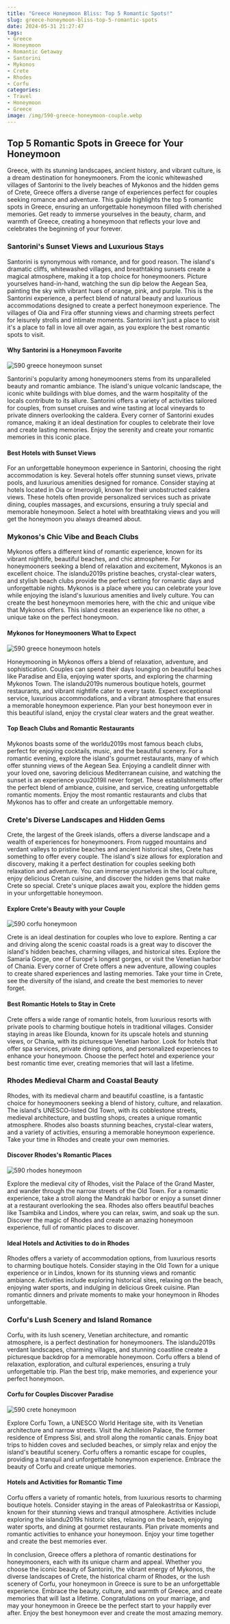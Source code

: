 ```yaml
---
title: "Greece Honeymoon Bliss: Top 5 Romantic Spots!"
slug: greece-honeymoon-bliss-top-5-romantic-spots
date: 2024-05-31 21:27:47
tags:
- Greece
- Honeymoon
- Romantic Getaway
- Santorini
- Mykonos
- Crete
- Rhodes
- Corfu
categories:
- Travel
- Honeymoon
- Greece
image: /img/590-greece-honeymoon-couple.webp 
---
```

## Top 5 Romantic Spots in Greece for Your Honeymoon

Greece, with its stunning landscapes, ancient history, and vibrant culture, is a dream destination for honeymooners. From the iconic whitewashed villages of Santorini to the lively beaches of Mykonos and the hidden gems of Crete, Greece offers a diverse range of experiences perfect for couples seeking romance and adventure. This guide highlights the top 5 romantic spots in Greece, ensuring an unforgettable honeymoon filled with cherished memories. Get ready to immerse yourselves in the beauty, charm, and warmth of Greece, creating a honeymoon that reflects your love and celebrates the beginning of your forever.

### Santorini's Sunset Views and Luxurious Stays

Santorini is synonymous with romance, and for good reason. The island's dramatic cliffs, whitewashed villages, and breathtaking sunsets create a magical atmosphere, making it a top choice for honeymooners. Picture yourselves hand-in-hand, watching the sun dip below the Aegean Sea, painting the sky with vibrant hues of orange, pink, and purple. This is the Santorini experience, a perfect blend of natural beauty and luxurious accommodations designed to create a perfect honeymoon experience. The villages of Oia and Fira offer stunning views and charming streets perfect for leisurely strolls and intimate moments. Santorini isn't just a place to visit it's a place to fall in love all over again, as you explore the best romantic spots to visit.

#### Why Santorini is a Honeymoon Favorite

![590 greece honeymoon sunset](/img/590-greece-honeymoon-sunset.webp)

Santorini's popularity among honeymooners stems from its unparalleled beauty and romantic ambiance. The island's unique volcanic landscape, the iconic white buildings with blue domes, and the warm hospitality of the locals contribute to its allure. Santorini offers a variety of activities tailored for couples, from sunset cruises and wine tasting at local vineyards to private dinners overlooking the caldera. Every corner of Santorini exudes romance, making it an ideal destination for couples to celebrate their love and create lasting memories. Enjoy the serenity and create your romantic memories in this iconic place.

#### Best Hotels with Sunset Views

For an unforgettable honeymoon experience in Santorini, choosing the right accommodation is key. Several hotels offer stunning sunset views, private pools, and luxurious amenities designed for romance. Consider staying at hotels located in Oia or Imerovigli, known for their unobstructed caldera views. These hotels often provide personalized services such as private dining, couples massages, and excursions, ensuring a truly special and memorable honeymoon. Select a hotel with breathtaking views and you will get the honeymoon you always dreamed about.

### Mykonos's Chic Vibe and Beach Clubs

Mykonos offers a different kind of romantic experience, known for its vibrant nightlife, beautiful beaches, and chic atmosphere. For honeymooners seeking a blend of relaxation and excitement, Mykonos is an excellent choice. The islandu2019s pristine beaches, crystal-clear waters, and stylish beach clubs provide the perfect setting for romantic days and unforgettable nights. Mykonos is a place where you can celebrate your love while enjoying the island's luxurious amenities and lively culture. You can create the best honeymoon memories here, with the chic and unique vibe that Mykonos offers. This island creates an experience like no other, a unique take on the perfect honeymoon.

#### Mykonos for Honeymooners What to Expect

![590 greece honeymoon hotels](/img/590-greece-honeymoon-hotels.webp)

Honeymooning in Mykonos offers a blend of relaxation, adventure, and sophistication. Couples can spend their days lounging on beautiful beaches like Paradise and Elia, enjoying water sports, and exploring the charming Mykonos Town. The islandu2019s numerous boutique hotels, gourmet restaurants, and vibrant nightlife cater to every taste. Expect exceptional service, luxurious accommodations, and a vibrant atmosphere that ensures a memorable honeymoon experience. Plan your best honeymoon ever in this beautiful island, enjoy the crystal clear waters and the great weather.

#### Top Beach Clubs and Romantic Restaurants

Mykonos boasts some of the worldu2019s most famous beach clubs, perfect for enjoying cocktails, music, and the beautiful scenery. For a romantic evening, explore the island's gourmet restaurants, many of which offer stunning views of the Aegean Sea. Enjoying a candlelit dinner with your loved one, savoring delicious Mediterranean cuisine, and watching the sunset is an experience youu2019ll never forget. These establishments offer the perfect blend of ambiance, cuisine, and service, creating unforgettable romantic moments. Enjoy the most romantic restaurants and clubs that Mykonos has to offer and create an unforgettable memory.

### Crete's Diverse Landscapes and Hidden Gems

Crete, the largest of the Greek islands, offers a diverse landscape and a wealth of experiences for honeymooners. From rugged mountains and verdant valleys to pristine beaches and ancient historical sites, Crete has something to offer every couple. The island's size allows for exploration and discovery, making it a perfect destination for couples seeking both relaxation and adventure. You can immerse yourselves in the local culture, enjoy delicious Cretan cuisine, and discover the hidden gems that make Crete so special. Crete's unique places await you, explore the hidden gems in your unforgettable honeymoon.

#### Explore Crete's Beauty with your Couple

![590 corfu honeymoon](/img/590-corfu-honeymoon.webp)

Crete is an ideal destination for couples who love to explore. Renting a car and driving along the scenic coastal roads is a great way to discover the island's hidden beaches, charming villages, and historical sites. Explore the Samaria Gorge, one of Europe's longest gorges, or visit the Venetian harbor of Chania. Every corner of Crete offers a new adventure, allowing couples to create shared experiences and lasting memories. Take your time in Crete, see the diversity of the island, and create the best memories to never forget.

#### Best Romantic Hotels to Stay in Crete

Crete offers a wide range of romantic hotels, from luxurious resorts with private pools to charming boutique hotels in traditional villages. Consider staying in areas like Elounda, known for its upscale hotels and stunning views, or Chania, with its picturesque Venetian harbor. Look for hotels that offer spa services, private dining options, and personalized experiences to enhance your honeymoon. Choose the perfect hotel and experience your best romantic time ever, creating memories that will last a lifetime.

### Rhodes Medieval Charm and Coastal Beauty

Rhodes, with its medieval charm and beautiful coastline, is a fantastic choice for honeymooners seeking a blend of history, culture, and relaxation. The island's UNESCO-listed Old Town, with its cobblestone streets, medieval architecture, and bustling shops, creates a unique romantic atmosphere. Rhodes also boasts stunning beaches, crystal-clear waters, and a variety of activities, ensuring a memorable honeymoon experience. Take your time in Rhodes and create your own memories.

#### Discover Rhodes's Romantic Places

![590 rhodes honeymoon](/img/590-rhodes-honeymoon.webp)

Explore the medieval city of Rhodes, visit the Palace of the Grand Master, and wander through the narrow streets of the Old Town. For a romantic experience, take a stroll along the Mandraki harbor or enjoy a sunset dinner at a restaurant overlooking the sea. Rhodes also offers beautiful beaches like Tsambika and Lindos, where you can relax, swim, and soak up the sun. Discover the magic of Rhodes and create an amazing honeymoon experience, full of romantic places to discover.

#### Ideal Hotels and Activities to do in Rhodes

Rhodes offers a variety of accommodation options, from luxurious resorts to charming boutique hotels. Consider staying in the Old Town for a unique experience or in Lindos, known for its stunning views and romantic ambiance. Activities include exploring historical sites, relaxing on the beach, enjoying water sports, and indulging in delicious Greek cuisine. Plan romantic dinners and private moments to make your honeymoon in Rhodes unforgettable.

### Corfu's Lush Scenery and Island Romance

Corfu, with its lush scenery, Venetian architecture, and romantic atmosphere, is a perfect destination for honeymooners. The islandu2019s verdant landscapes, charming villages, and stunning coastline create a picturesque backdrop for a memorable honeymoon. Corfu offers a blend of relaxation, exploration, and cultural experiences, ensuring a truly unforgettable trip. Plan the best trip, make memories, and experience your perfect honeymoon.

#### Corfu for Couples Discover Paradise

![590 crete honeymoon](/img/590-crete-honeymoon.webp)

Explore Corfu Town, a UNESCO World Heritage site, with its Venetian architecture and narrow streets. Visit the Achilleion Palace, the former residence of Empress Sisi, and stroll along the romantic canals. Enjoy boat trips to hidden coves and secluded beaches, or simply relax and enjoy the island's beautiful scenery. Corfu offers a romantic escape for couples, providing a tranquil and unforgettable honeymoon experience. Embrace the beauty of Corfu and create unique memories.

#### Hotels and Activities for Romantic Time

Corfu offers a variety of romantic hotels, from luxurious resorts to charming boutique hotels. Consider staying in the areas of Paleokastritsa or Kassiopi, known for their stunning views and tranquil atmosphere. Activities include exploring the islandu2019s historic sites, relaxing on the beach, enjoying water sports, and dining at gourmet restaurants. Plan private moments and romantic activities to enhance your honeymoon. Enjoy your time together and create the best memories ever.

In conclusion, Greece offers a plethora of romantic destinations for honeymooners, each with its unique charm and appeal. Whether you choose the iconic beauty of Santorini, the vibrant energy of Mykonos, the diverse landscapes of Crete, the historical charm of Rhodes, or the lush scenery of Corfu, your honeymoon in Greece is sure to be an unforgettable experience. Embrace the beauty, culture, and warmth of Greece, and create memories that will last a lifetime. Congratulations on your marriage, and may your honeymoon in Greece be the perfect start to your happily ever after. Enjoy the best honeymoon ever and create the most amazing memory.

